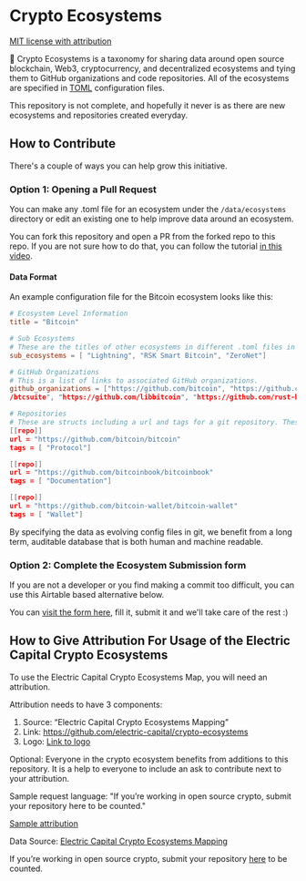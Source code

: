 # Crypto Ecosystems

[MIT license with attribution](https://github.com/electric-capital/crypto-ecosystems/blob/master/LICENSE)

🌲 Crypto Ecosystems is a taxonomy for sharing data around open source blockchain, Web3, cryptocurrency, and decentralized ecosystems and tying them to GitHub organizations and code repositories. All of the ecosystems are specified in [TOML](https://github.com/toml-lang/toml) configuration files.

This repository is not complete, and hopefully it never is as there are new ecosystems and repositories created everyday.

## How to Contribute

There's a couple of ways you can help grow this initiative.

### Option 1: Opening a Pull Request

You can make any .toml file for an ecosystem under the `/data/ecosystems` directory or edit an existing one to help improve data around an ecosystem.

You can fork this repository and open a PR from the forked repo to this repo. If you are not sure how to do that, you can follow the tutorial [in this video](https://www.loom.com/share/f23aab8c675940a9998b228ea1e179b7).

#### Data Format

An example configuration file for the Bitcoin ecosystem looks like this:

```toml
# Ecosystem Level Information
title = "Bitcoin"

# Sub Ecosystems
# These are the titles of other ecosystems in different .toml files in the /data/ecosystems directory
sub_ecosystems = [ "Lightning", "RSK Smart Bitcoin", "ZeroNet"]

# GitHub Organizations
# This is a list of links to associated GitHub organizations.
github_organizations = ["https://github.com/bitcoin", "https://github.com/bitcoin-core", "https://github.com/bitcoinj", "https://github.com
/btcsuite", "https://github.com/libbitcoin", "https://github.com/rust-bitcoin"]

# Repositories
# These are structs including a url and tags for a git repository. These URLs do not necessarily have to be on GitHub.
[[repo]]
url = "https://github.com/bitcoin/bitcoin"
tags = [ "Protocol"]

[[repo]]
url = "https://github.com/bitcoinbook/bitcoinbook"
tags = [ "Documentation"]

[[repo]]
url = "https://github.com/bitcoin-wallet/bitcoin-wallet"
tags = [ "Wallet"]

```

By specifying the data as evolving config files in git, we benefit from a long term, auditable database that is both human and machine readable.

### Option 2: Complete the Ecosystem Submission form

If you are not a developer or you find making a commit too difficult, you can use this Airtable based alternative below.

You can [visit the form here](https://airtable.com/shrN4vZMlBLm3Dap8), fill it, submit it and we'll take care of the rest :)

## How to Give Attribution For Usage of the Electric Capital Crypto Ecosystems

To use the Electric Capital Crypto Ecosystems Map, you will need an attribution.

Attribution needs to have 3 components:

1. Source: “Electric Capital Crypto Ecosystems Mapping”
2. Link: https://github.com/electric-capital/crypto-ecosystems
3. Logo: [Link to logo](https://drive.google.com/file/d/1DAX6wmcbtia7kaP5AaUWyg6t-ZEW9z22/view?usp=sharing)

Optional:
Everyone in the crypto ecosystem benefits from additions to this repository.
It is a help to everyone to include an ask to contribute next to your attribution.

Sample request language: "If you’re working in open source crypto, submit your repository here to be counted."

<ins>Sample attribution</ins>

Data Source: [Electric Capital Crypto Ecosystems Mapping](https://github.com/electric-capital/crypto-ecosystems)

If you’re working in open source crypto, submit your repository [here](https://github.com/electric-capital/crypto-ecosystems) to be counted.
